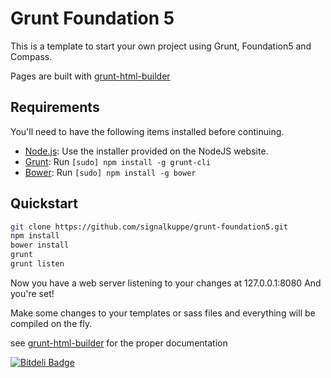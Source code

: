 # Grunt Foundation 5

This is a template to start your own project using Grunt, Foundation5 and Compass.

Pages are built with [grunt-html-builder](https://github.com/aaaristo/grunt-html-builder)

## Requirements

You'll need to have the following items installed before continuing.

  * [Node.js](http://nodejs.org): Use the installer provided on the NodeJS website.
  * [Grunt](http://gruntjs.com/): Run `[sudo] npm install -g grunt-cli`
  * [Bower](http://bower.io): Run `[sudo] npm install -g bower`

## Quickstart

```bash
git clone https://github.com/signalkuppe/grunt-foundation5.git
npm install
bower install
grunt
grunt listen
```

Now you have a web server listening to your changes at 127.0.0.1:8080
And you're set!

Make some changes to your templates or sass files and everything will be compiled on the fly.

see [grunt-html-builder](https://github.com/aaaristo/grunt-html-builder) for the proper documentation

[![Bitdeli Badge](https://d2weczhvl823v0.cloudfront.net/signalkuppe/grunt-foundation5/trend.png)](https://bitdeli.com/free "Bitdeli Badge")